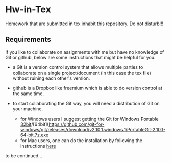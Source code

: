 # Hw-in-Tex
Homework that are submitted in tex inhabit this repository. Do not disturb!!!


## Requirements
If you like to collaborate on assignments with me but have no knowledge of Git or github, below are some instructions that might be helpful for you.

- a Git is a version control system that allows multiple parties to collaborate on a single project/document (in this case the tex file) without ruining each other's version.

- github is a Dropbox like freemium which is able to do version control at the same time.

- to start collaborating the Git way, you will need a distribution of Git on your machine.
  - for Windows users I suggest getting the Git for Windows Portable [32bit](https://github.com/git-for-windows/git/releases/download/v2.10.1.windows.1/PortableGit-2.10.1-32-bit.7z.exe)/[64bit](https://github.com/git-for-windows/git/releases/download/v2.10.1.windows.1/PortableGit-2.10.1-64-bit.7z.exe
  - for Mac users, one can do the installation by following the instructions [here](https://git-scm.com/book/en/v2/Getting-Started-Installing-Git)


to be continued...
